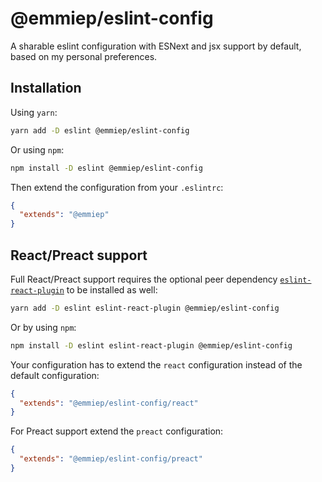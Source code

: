 # @emmiep/eslint-config

A sharable eslint configuration with ESNext and jsx support by default, based on my personal preferences.

## Installation

Using `yarn`:

```sh
yarn add -D eslint @emmiep/eslint-config
```

Or using `npm`:

```sh
npm install -D eslint @emmiep/eslint-config
```

Then extend the configuration from your `.eslintrc`:

```json
{
  "extends": "@emmiep"
}
```

## React/Preact support

Full React/Preact support requires the optional peer dependency [`eslint-react-plugin`][eslint-react-plugin] to be installed as well:

```sh
yarn add -D eslint eslint-react-plugin @emmiep/eslint-config
```

Or by using `npm`:

```sh
npm install -D eslint eslint-react-plugin @emmiep/eslint-config
```

Your configuration has to extend the `react` configuration instead of the default configuration:

```json
{
  "extends": "@emmiep/eslint-config/react"
}
```

For Preact support extend the `preact` configuration:

```json
{
  "extends": "@emmiep/eslint-config/preact"
}
```


[eslint-react-plugin]: https://github.com/yannickcr/eslint-plugin-react

